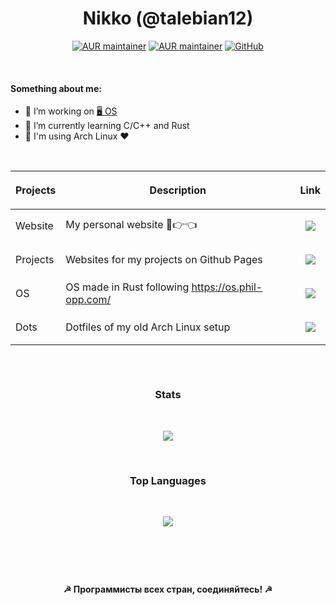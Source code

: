 <h1 align=center>Nikko (@talebian12)</h1>

<p align="center">
  <a href="https://aur.archlinux.org/packages/bottles-git"><img alt="AUR maintainer" src="https://img.shields.io/badge/maintainer-bottles--git-aqua"></a>
  <a href="https://t.me/talebian12"><img alt="AUR maintainer" src="https://img.shields.io/badge/Telegram-%40talebian12-red"></a>
  <a href="https://github.com/Talebian12/Talebian12/blob/main/LICENSE"><img alt="GitHub" src="https://img.shields.io/github/license/talebian12/talebian12"></a>
</p>

<br>

#### Something about me:
- 🔭 I’m working on [🖥 OS](https://github.com/talebian12/os)
- 📖 I’m currently learning C/C++ and Rust
- 🐧 I'm using Arch Linux ❤️

<br>
  
| <p align="center" vlign="center">Projects</p> | <p align="center" vlign="center">Description</p>                   | <p align="center" vlign="center">Link</p>                                                                                          |
|--------------------------------|-----------------------------------------------------|---------------------------------------------------------------------------------------------------------------------|
| Website                        | My personal website 🥺👉👈                          | <p align="center" vlign="center">[![](https://img.shields.io/badge/%F0%9F%A4%97---red)](https://me.sovietunion.xyz)</p>                    |
| Projects                       | Websites for my projects on Github Pages            | <p align="center" vlign="center">[![](https://img.shields.io/badge/%F0%9F%8C%8E---blue)](https://talebian12.github.io)</p>         |
| OS                             | OS made in Rust following https://os.phil-opp.com/ | <p align="center" vlign="center">[![](https://img.shields.io/badge/%F0%9F%96%A5---yellow)](https://github.com/talebian12/os)</p>   |
| Dots                           | Dotfiles of my old Arch Linux setup                 | <p align="center" vlign="center">[![](https://img.shields.io/badge/%F0%9F%90%A7---yellow)](https://github.com/talebian12/dots)</p> |

##

<br>
<h3 align="center">Stats</h3>
<br>

<p align="center"><img src="https://github-readme-stats.vercel.app/api?username=talebian12&show_icons=true&theme=onedark&locale=en"/></p>
<br>
<h3 align="center">Top Languages</h3>
<br>
<p align="center"><img align="center" src="https://github-readme-stats.vercel.app/api/top-langs/?username=talebian12&show_icons=true&theme=onedark&locale=en&langs_count=5&hide=Vim%20script,html,CMake,Makefile"></p>

<br>

##

<br>
<p align="center"><b>☭ Программисты всех стран, соединяйтесь! ☭</b></p>
<br>
